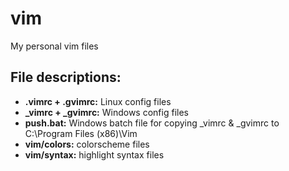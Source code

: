vim
===

My personal vim files

## File descriptions:
- **.vimrc + .gvimrc:** Linux config files
- **_vimrc + _gvimrc:** Windows config files
- **push.bat:** Windows batch file for copying _vimrc & _gvimrc to C:\Program Files (x86)\Vim
- **vim/colors:** colorscheme files
- **vim/syntax:** highlight syntax files

